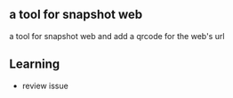 ## a tool for snapshot web
a tool for snapshot web and add a qrcode for the web's url

## Learning 
- review issue